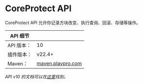 # CoreProtect API

CoreProtect API 允许你记录方块改变、执行查询、回滚、存储等操作。

|API 细节||
|---|---|
|API 版本：|10|
|插件版本：|v22.4+|
|Maven：|[maven.playpro.com](https://maven.playpro.com/)|

*API v10 的文档可以在[这里](version.api-version-10.md)找到。*